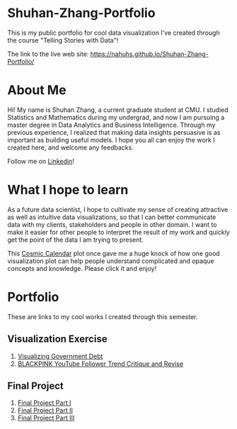 # Shuhan-Zhang-Portfolio
This is my public portfolio for cool data visualization I've created through the course "Telling Stories with Data"!

The link to the live web site: https://nahuhs.github.io/Shuhan-Zhang-Portfolio/

# About Me
Hi! My name is Shuhan Zhang, a current graduate student at CMU. I studied Statistics and Mathematics during my undergrad, and now I am pursuing a master degree in Data Analytics and Business Intelligence. Through my previous experience, I realized that making data insights persuasive is as important as building useful models. I hope you all can enjoy the work I created here, and welcome any feedbacks.

Follow me on [Linkedin](https://www.linkedin.com/in/shuhan-zhang-752918179/)!

# What I hope to learn
As a future data scientist, I hope to cultivate my sense of creating attractive as well as intuitive data visualizations, so that I can better communicate data with my clients, stakeholders and people in other domain. I want to make it easier for other people to interpret the result of my work and quickly get the point of the data I am trying to present. 

This [Cosmic Calendar](https://en.wikipedia.org/wiki/Cosmic_Calendar) plot once gave me a huge knock of how one good visualization plot can help people understand complicated and opaque concepts and knowledge. Please click it and enjoy!

# Portfolio
These are links to my cool works I created through this semester.

## Visualization Exercise
1. [Visualizing Government Debt](/government-debt-viz.md)
2. [BLACKPINK YouTube Follower Trend Critique and Revise](/blackpink-youtube-follower.md)

## Final Project
1. [Final Project Part I](/final_project_part_one.md)
2. [Final Project Part II](/final_project_part_two.md)
3. [Final Project Part III](/final_project_part_three.md)
